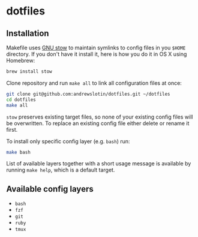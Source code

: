 dotfiles
========

Installation
------------

Makefile uses [GNU stow](https://www.gnu.org/software/stow/) to maintain symlinks to config
files in you `$HOME` directory. If you don't have it install it, here is how you do it in OS X
using Homebrew:

```bash
brew install stow
```

Clone repository and run `make all` to link all configuration files at once:

```bash
git clone git@github.com:andrewslotin/dotfiles.git ~/dotfiles
cd dotfiles
make all
```

`stow` preserves existing target files, so none of your existing config files will be overwritten.
To replace an existing config file either delete or rename it first.

To install only specific config layer (e.g. `bash`) run:

```bash
make bash
```

List of available layers together with a short usage message is available by running `make help`, which
is a default target.

Available config layers
-----------------------

* `bash`
* `fzf`
* `git`
* `ruby`
* `tmux`
